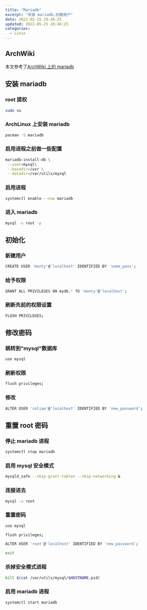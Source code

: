 ```yaml
---
title: "Mariadb"
excerpt: "安装 mariadb,创建用户"
date: 2022-05-25 20:46:25
updated: 2022-05-25 20:46:25
categories: 
  - Linux
---
```


## ArchWiki

本文参考了[ArchWiki 上的 mariadb](https://wiki.archlinux.org/title/MariaDB)

## 安装 mariadb

### root 提权

  ```bash
  sudo su
  ```

### ArchLinux 上安装 mariadb

  ```bash
  pacman -S mariadb
  ```

### 启用进程之前做一些配置

  ```bash
  mariadb-install-db \
   --user=mysql\
   --basedir=/usr \
   --datadir=/var/utils/mysql
  ```

### 启用进程

  ```bash
  systemctl enable --now mariadb
  ```

### 进入 mariadb

  ```bash
  mysql -u root -p
  ```

## 初始化

### 新建用户

  ```bash
  CREATE USER 'monty'@'localhost' IDENTIFIED BY 'some_pass';
  ```

### 给予权限

  ```bash
  GRANT ALL PRIVILEGES ON mydb.* TO 'monty'@'localhost';
  ```

### 刷新先前的权限设置

  ```bash
  FLUSH PRIVILEGES;
  ```

## 修改密码

### 跳转到"mysql"数据库

  ```bash
  use mysql
  ```

### 刷新权限

  ```bash
  flush privileges;
  ```

### 修改

  ```bash
  ALTER USER 'celiae'@'localhost' IDENTIFIED BY 'new_password';
  ```

## 重置 root 密码

### 停止 mariadb 进程

  ```bash
  systemctl stop mariadb
  ```

### 启用 mysql 安全模式

  ```bash
  mysqld_safe --skip-grant-tables --skip-networking &
  ```

### 连接进去

  ```bash
  mysql -u root
  ```

### 重置密码

  ```bash
  use mysql
  ```

  ```bash
  flush privileges;
  ```

  ```bash
  ALTER USER 'root'@'localhost' IDENTIFIED BY 'new_password';
  ```

  ```bash
  exit
  ```

### 杀掉安全模式进程

  ```bash
  kill $(cat /var/utils/mysql/$HOSTNAME.pid)
  ```

### 启用 mariadb 进程

  ```bash
  systemctl start mariadb
  ```
